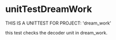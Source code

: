 # unitTestDreamWork
THIS IS A UNITTEST FOR PROJECT: 'dream_work'

this test checks the decoder unit in dream_work.
